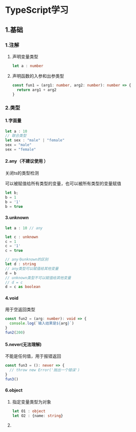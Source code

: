 # TypeScript学习

## 1.基础

### 1.注解

1. 声明变量类型

   ```typescript
   let a : number
   ```

   

2. 声明函数的入参和出参类型

   ```typescript
   const fun1 = (arg1: number, arg2: number): number => {
     return arg1 + arg2
   }
   ```

### 2.类型

#### 1.字面量

```typescript
let a : 10
// 联合类型
let sex : "male" | "female"
sex = "male"
sex = "female"
```

#### 2.any（不建议使用 ）

关闭ts的类型检测

可以被赋值给所有类型的变量，也可以被所有类型的变量赋值

```typescript
let b;
b = 1
b = '1'
b = true
```

#### 3.unknown

```typescript
let a : 10 // any

let c : unknown
c = 1
c = '1'
c = true

// any与unknown的区别
let d : string
// any类型可以赋值给其他变量
d = b 
// unknown类型不可以赋值给其他变量
// d = c 
d = c as boolean
```

#### 4.void

用于空返回类型

```typescript
const fun2 = (arg: number): void => {
  console.log(`输入结果是${arg}`)
}
fun2(200)
```

#### 5.never(无法理解)

不能是任何值，用于报错返回

```typescript
const fun3 = (): never => {
  // throw new Error('抛出一个错误')
}
fun3()
```

#### 6.object

1. 指定变量类型为对象

   ```typescript
   let O1 : object
   let O2 : {name: string}
   ```

2. 
